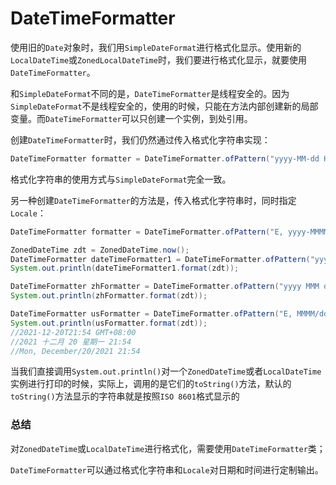 # DateTimeFormatter

使用旧的`Date`对象时，我们用`SimpleDateFormat`进行格式化显示。使用新的`LocalDateTime`或`ZonedLocalDateTime`时，我们要进行格式化显示，就要使用`DateTimeFormatter`。

和`SimpleDateFormat`不同的是，`DateTimeFormatter`是线程安全的。因为`SimpleDateFormat`不是线程安全的，使用的时候，只能在方法内部创建新的局部变量。而`DateTimeFormatter`可以只创建一个实例，到处引用。

创建`DateTimeFormatter`时，我们仍然通过传入格式化字符串实现：

```java
DateTimeFormatter formatter = DateTimeFormatter.ofPattern("yyyy-MM-dd HH:mm");
```

格式化字符串的使用方式与`SimpleDateFormat`完全一致。

另一种创建`DateTimeFormatter`的方法是，传入格式化字符串时，同时指定`Locale`：

```java
DateTimeFormatter formatter = DateTimeFormatter.ofPattern("E, yyyy-MMMM-dd HH:mm", Locale.US);
```

```java
ZonedDateTime zdt = ZonedDateTime.now();
DateTimeFormatter dateTimeFormatter1 = DateTimeFormatter.ofPattern("yyyy-MM-dd'T'HH:mm ZZZZ");
System.out.println(dateTimeFormatter1.format(zdt));

DateTimeFormatter zhFormatter = DateTimeFormatter.ofPattern("yyyy MMM dd EE HH:mm", Locale.CHINA);
System.out.println(zhFormatter.format(zdt));

DateTimeFormatter usFormatter = DateTimeFormatter.ofPattern("E, MMMM/dd/yyyy HH:mm", Locale.US);
System.out.println(usFormatter.format(zdt));
//2021-12-20T21:54 GMT+08:00
//2021 十二月 20 星期一 21:54
//Mon, December/20/2021 21:54
```

当我们直接调用`System.out.println()`对一个`ZonedDateTime`或者`LocalDateTime`实例进行打印的时候，实际上，调用的是它们的`toString()`方法，默认的`toString()`方法显示的字符串就是按照`ISO 8601`格式显示的

### 总结

对`ZonedDateTime`或`LocalDateTime`进行格式化，需要使用`DateTimeFormatter`类；

`DateTimeFormatter`可以通过格式化字符串和`Locale`对日期和时间进行定制输出。

